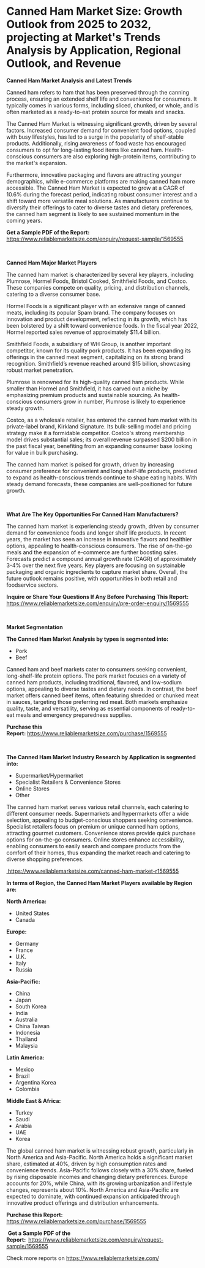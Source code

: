 <p><h1>Canned Ham Market Size: Growth Outlook from 2025 to 2032, projecting at Market's Trends Analysis by Application, Regional Outlook, and Revenue</h1></p><p><strong>Canned Ham Market Analysis and Latest Trends</strong></p>
<p><p>Canned ham refers to ham that has been preserved through the canning process, ensuring an extended shelf life and convenience for consumers. It typically comes in various forms, including sliced, chunked, or whole, and is often marketed as a ready-to-eat protein source for meals and snacks.</p><p>The Canned Ham Market is witnessing significant growth, driven by several factors. Increased consumer demand for convenient food options, coupled with busy lifestyles, has led to a surge in the popularity of shelf-stable products. Additionally, rising awareness of food waste has encouraged consumers to opt for long-lasting food items like canned ham. Health-conscious consumers are also exploring high-protein items, contributing to the market's expansion.</p><p>Furthermore, innovative packaging and flavors are attracting younger demographics, while e-commerce platforms are making canned ham more accessible. The Canned Ham Market is expected to grow at a CAGR of 10.6% during the forecast period, indicating robust consumer interest and a shift toward more versatile meal solutions. As manufacturers continue to diversify their offerings to cater to diverse tastes and dietary preferences, the canned ham segment is likely to see sustained momentum in the coming years.</p></p>
<p><strong>Get a Sample PDF of the Report:&nbsp;</strong> <a href="https://www.reliablemarketsize.com/enquiry/request-sample/1569555?utm_campaign=2479&utm_medium=2&utm_source=Github&utm_content=ia&utm_term=25032025&utm_id=canned-ham">https://www.reliablemarketsize.com/enquiry/request-sample/1569555</a></p>
<p>&nbsp;</p>
<p><strong>Canned Ham Major Market Players</strong></p>
<p><p>The canned ham market is characterized by several key players, including Plumrose, Hormel Foods, Bristol Cooked, Smithfield Foods, and Costco. These companies compete on quality, pricing, and distribution channels, catering to a diverse consumer base.</p><p>Hormel Foods is a significant player with an extensive range of canned meats, including its popular Spam brand. The company focuses on innovation and product development, reflecting in its growth, which has been bolstered by a shift toward convenience foods. In the fiscal year 2022, Hormel reported sales revenue of approximately $11.4 billion.</p><p>Smithfield Foods, a subsidiary of WH Group, is another important competitor, known for its quality pork products. It has been expanding its offerings in the canned meat segment, capitalizing on its strong brand recognition. Smithfield’s revenue reached around $15 billion, showcasing robust market penetration.</p><p>Plumrose is renowned for its high-quality canned ham products. While smaller than Hormel and Smithfield, it has carved out a niche by emphasizing premium products and sustainable sourcing. As health-conscious consumers grow in number, Plumrose is likely to experience steady growth.</p><p>Costco, as a wholesale retailer, has entered the canned ham market with its private-label brand, Kirkland Signature. Its bulk-selling model and pricing strategy make it a formidable competitor. Costco's strong membership model drives substantial sales; its overall revenue surpassed $200 billion in the past fiscal year, benefiting from an expanding consumer base looking for value in bulk purchasing.</p><p>The canned ham market is poised for growth, driven by increasing consumer preference for convenient and long shelf-life products, predicted to expand as health-conscious trends continue to shape eating habits. With steady demand forecasts, these companies are well-positioned for future growth.</p></p>
<p>&nbsp;</p>
<p><strong>What Are The Key Opportunities For Canned Ham Manufacturers?</strong></p>
<p><p>The canned ham market is experiencing steady growth, driven by consumer demand for convenience foods and longer shelf life products. In recent years, the market has seen an increase in innovative flavors and healthier options, appealing to health-conscious consumers. The rise of on-the-go meals and the expansion of e-commerce are further boosting sales. Forecasts predict a compound annual growth rate (CAGR) of approximately 3-4% over the next five years. Key players are focusing on sustainable packaging and organic ingredients to capture market share. Overall, the future outlook remains positive, with opportunities in both retail and foodservice sectors.</p></p>
<p><strong>Inquire or Share Your Questions If Any Before Purchasing This Report:</strong> <a href="https://www.reliablemarketsize.com/enquiry/pre-order-enquiry/1569555?utm_campaign=2479&utm_medium=2&utm_source=Github&utm_content=ia&utm_term=25032025&utm_id=canned-ham">https://www.reliablemarketsize.com/enquiry/pre-order-enquiry/1569555</a></p>
<p>&nbsp;</p>
<p><strong>Market Segmentation</strong></p>
<p><strong>The Canned Ham Market Analysis by types is segmented into:</strong></p>
<p><ul><li>Pork</li><li>Beef</li></ul></p>
<p><p>Canned ham and beef markets cater to consumers seeking convenient, long-shelf-life protein options. The pork market focuses on a variety of canned ham products, including traditional, flavored, and low-sodium options, appealing to diverse tastes and dietary needs. In contrast, the beef market offers canned beef items, often featuring shredded or chunked meat in sauces, targeting those preferring red meat. Both markets emphasize quality, taste, and versatility, serving as essential components of ready-to-eat meals and emergency preparedness supplies.</p></p>
<p><strong>Purchase this Report:&nbsp;</strong><a href="https://www.reliablemarketsize.com/purchase/1569555?utm_campaign=2479&utm_medium=2&utm_source=Github&utm_content=ia&utm_term=25032025&utm_id=canned-ham">https://www.reliablemarketsize.com/purchase/1569555</a></p>
<p>&nbsp;</p>
<p><strong>The Canned Ham Market Industry Research by Application is segmented into:</strong></p>
<p><ul><li>Supermarket/Hypermarket</li><li>Specialist Retailers & Convenience Stores</li><li>Online Stores</li><li>Other</li></ul></p>
<p><p>The canned ham market serves various retail channels, each catering to different consumer needs. Supermarkets and hypermarkets offer a wide selection, appealing to budget-conscious shoppers seeking convenience. Specialist retailers focus on premium or unique canned ham options, attracting gourmet customers. Convenience stores provide quick purchase options for on-the-go consumers. Online stores enhance accessibility, enabling consumers to easily search and compare products from the comfort of their homes, thus expanding the market reach and catering to diverse shopping preferences.</p></p>
<p><a href="https://www.reliablemarketsize.com/canned-ham-market-r1569555?utm_campaign=2479&utm_medium=2&utm_source=Github&utm_content=ia&utm_term=25032025&utm_id=canned-ham">&nbsp;https://www.reliablemarketsize.com/canned-ham-market-r1569555</a></p>
<p><strong>In terms of Region, the Canned Ham Market Players available by Region are:</strong></p>
<p>
    <p> <strong> North America: </strong>
        <ul>
            <li>United States</li>
            <li>Canada</li>
        </ul>
        </p> 
    <p> <strong> Europe: </strong>
        <ul>
            <li>Germany</li>
            <li>France</li>
            <li>U.K.</li>
            <li>Italy</li>
            <li>Russia</li>
        </ul>
        </p> 
    <p> <strong> Asia-Pacific: </strong>
        <ul>
            <li>China</li>
            <li>Japan</li>
            <li>South Korea</li>
            <li>India</li>
            <li>Australia</li>
            <li>China Taiwan</li>
            <li>Indonesia</li>
            <li>Thailand</li>
            <li>Malaysia</li>
        </ul>
        </p> 
    <p> <strong> Latin America: </strong>
        <ul>
            <li>Mexico</li>
            <li>Brazil</li>
            <li>Argentina Korea</li>
            <li>Colombia</li>
        </ul>
        </p> 
    <p> <strong> Middle East & Africa: </strong>
        <ul>
            <li>Turkey</li>
            <li>Saudi</li>
            <li>Arabia</li>
            <li>UAE</li>
            <li>Korea</li>
        </ul>
    </p>
    </p>
<p><p>The global canned ham market is witnessing robust growth, particularly in North America and Asia-Pacific. North America holds a significant market share, estimated at 40%, driven by high consumption rates and convenience trends. Asia-Pacific follows closely with a 30% share, fueled by rising disposable incomes and changing dietary preferences. Europe accounts for 20%, while China, with its growing urbanization and lifestyle changes, represents about 10%. North America and Asia-Pacific are expected to dominate, with continued expansion anticipated through innovative product offerings and distribution enhancements.</p></p>
<p><strong>Purchase this Report: </strong><a href="https://www.reliablemarketsize.com/purchase/1569555?utm_campaign=2479&utm_medium=2&utm_source=Github&utm_content=ia&utm_term=25032025&utm_id=canned-ham">https://www.reliablemarketsize.com/purchase/1569555</a></p>
<p>&nbsp;<strong>Get a Sample PDF of the Report:&nbsp;&nbsp;</strong><a href="https://www.reliablemarketsize.com/enquiry/request-sample/1569555?utm_campaign=2479&utm_medium=2&utm_source=Github&utm_content=ia&utm_term=25032025&utm_id=canned-ham">https://www.reliablemarketsize.com/enquiry/request-sample/1569555</a></p>
<p><strong></strong></p>
<p>Check more reports on <a href="https://www.reliablemarketsize.com/?utm_campaign=2479&utm_medium=2&utm_source=Github&utm_content=ia&utm_term=25032025&utm_id=canned-ham">https://www.reliablemarketsize.com/</a></p>